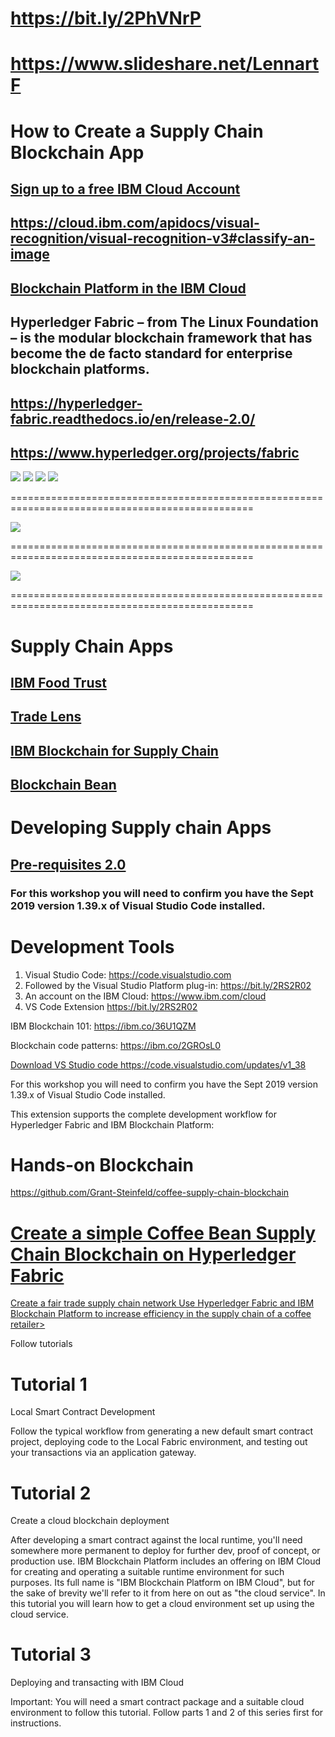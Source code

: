 # https://bit.ly/2PhVNrP

# https://www.slideshare.net/LennartF

# How to Create a Supply Chain Blockchain App

## [Sign up to a free IBM Cloud Account](https://ibm.biz/BdqDWA)

## https://cloud.ibm.com/apidocs/visual-recognition/visual-recognition-v3#classify-an-image

## [Blockchain Platform in the IBM Cloud](https://cloud.ibm.com/catalog/services/blockchain-platform)
  
## Hyperledger Fabric – from The Linux Foundation – is the modular blockchain framework that has become the de facto standard for enterprise blockchain platforms.

## https://hyperledger-fabric.readthedocs.io/en/release-2.0/

## https://www.hyperledger.org/projects/fabric

<img src="Blockchain.png">

<img src="Transactions.png">

<img src="Ledger.png">



<img src="BP1.png">

================================================================================================

<img src="BP2.png">

================================================================================================

<img src="BP3 .png">

================================================================================================

# Supply Chain Apps

## <a href="https://www.ibm.com/blockchain/solutions/food-trust">IBM Food Trust</a>

## <a href="https://www.tradelens.com">Trade Lens</a>

## <a href="https://www.ibm.com/blockchain/industries/supply-chain">IBM Blockchain for Supply Chain </a>

## <a href="https://www.ibm.com/thought-leadership/blockchainbean/">Blockchain Bean</a>

# Developing Supply chain Apps

## [Pre-requisites 2.0](https://hyperledger-fabric.readthedocs.io/en/release-2.0/prereqs.html)

### For this workshop you will need to confirm you have the Sept 2019 version 1.39.x of Visual Studio Code installed.

# Development Tools

 1. Visual Studio Code: https://code.visualstudio.com
 2. Followed by the Visual Studio Platform plug-in: https://bit.ly/2RS2R02
 3. An account on the IBM Cloud: https://www.ibm.com/cloud
 4. VS Code Extension https://bit.ly/2RS2R02

 IBM Blockchain 101: https://ibm.co/36U1QZM
 
 Blockchain code patterns: https://ibm.co/2GROsL0
  
<a href="Bean.png">


Download VS Studio code https://code.visualstudio.com/updates/v1_38<p>
For this workshop you will need to confirm you have the Sept 2019 version 1.39.x of Visual Studio Code installed.

This extension supports the complete development workflow for Hyperledger Fabric and IBM Blockchain Platform:


# Hands-on Blockchain

https://github.com/Grant-Steinfeld/coffee-supply-chain-blockchain

# <a href="https://youtu.be/5b7awLi93-E">Create a simple Coffee Bean Supply Chain Blockchain on Hyperledger Fabric</a>

<a href="https://developer.ibm.com/patterns/coffee-supply-chain-network-hyperledger-fabric-blockchain-2/">Create a fair trade supply chain network Use Hyperledger Fabric and IBM Blockchain Platform to increase efficiency in the supply chain of a coffee retailer></a>

Follow tutorials

# Tutorial 1

Local Smart Contract Development

Follow the typical workflow from generating a new default smart contract project, deploying code to the Local Fabric environment, and testing out your transactions via an application gateway.

# Tutorial 2

Create a cloud blockchain deployment

After developing a smart contract against the local runtime, you'll need somewhere more permanent to deploy for further dev, proof of concept, or production use. IBM Blockchain Platform includes an offering on IBM Cloud for creating and operating a suitable runtime environment for such purposes. Its full name is "IBM Blockchain Platform on IBM Cloud", but for the sake of brevity we'll refer to it from here on out as "the cloud service". In this tutorial you will learn how to get a cloud environment set up using the cloud service.


# Tutorial 3

Deploying and transacting with IBM Cloud

Important: You will need a smart contract package and a suitable cloud environment to follow this tutorial. Follow parts 1 and 2 of this series first for instructions.
               

